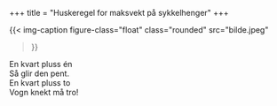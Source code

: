 +++
title = "Huskeregel for maksvekt på sykkelhenger"
+++

{{< img-caption
  figure-class="float"
    class="rounded"
    src="bilde.jpeg"
  >}}

En kvart pluss én  
Så glir den pent.  
En kvart pluss to  
Vogn knekt må tro!
